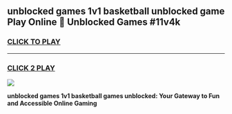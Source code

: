 
## unblocked games 1v1 basketball unblocked game Play Online 👋 Unblocked Games #11v4k
<h3>
<a href="https://premium.freeplayer.one?title=unblocked_games_1v1_basketball&ref=21F">CLICK TO PLAY</a></h3>
<hr>

<h3>
<a href="https://premium.freeplayer.one?title=unblocked_games_1v1_basketball&ref=21F">CLICK 2 PLAY</a>
  
</h3>

<a href="https://premium.freeplayer.one?title=unblocked_games_1v1_basketball&ref=21F/"><img src="https://clearcache.store/games.png"></a>


**unblocked games 1v1 basketball games unblocked: Your Gateway to Fun and Accessible Online Gaming**
